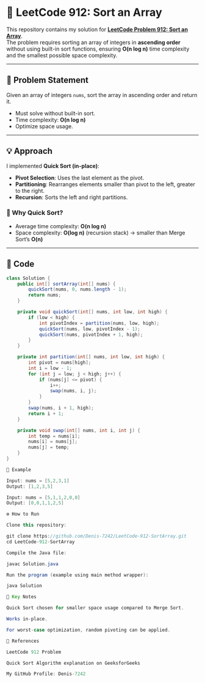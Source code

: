 # 📝 LeetCode 912: Sort an Array

This repository contains my solution for **[LeetCode Problem 912: Sort an Array](https://leetcode.com/problems/sort-an-array/)**.  
The problem requires sorting an array of integers in **ascending order** without using built-in sort functions, ensuring **O(n log n)** time complexity and the smallest possible space complexity.

---

## 🚀 Problem Statement

Given an array of integers `nums`, sort the array in ascending order and return it.

- Must solve without built-in sort.
- Time complexity: **O(n log n)**
- Optimize space usage.

---

## 💡 Approach

I implemented **Quick Sort (in-place)**:

- **Pivot Selection**: Uses the last element as the pivot.  
- **Partitioning**: Rearranges elements smaller than pivot to the left, greater to the right.  
- **Recursion**: Sorts the left and right partitions.  

### 🔑 Why Quick Sort?
- Average time complexity: **O(n log n)**  
- Space complexity: **O(log n)** (recursion stack) → smaller than Merge Sort’s **O(n)**  

---

## 📂 Code

```java
class Solution {
    public int[] sortArray(int[] nums) {
        quickSort(nums, 0, nums.length - 1);
        return nums;
    }

    private void quickSort(int[] nums, int low, int high) {
        if (low < high) {
            int pivotIndex = partition(nums, low, high);
            quickSort(nums, low, pivotIndex - 1);
            quickSort(nums, pivotIndex + 1, high);
        }
    }

    private int partition(int[] nums, int low, int high) {
        int pivot = nums[high];
        int i = low - 1;
        for (int j = low; j < high; j++) {
            if (nums[j] <= pivot) {
                i++;
                swap(nums, i, j);
            }
        }
        swap(nums, i + 1, high);
        return i + 1;
    }

    private void swap(int[] nums, int i, int j) {
        int temp = nums[i];
        nums[i] = nums[j];
        nums[j] = temp;
    }
}

🧪 Example

Input: nums = [5,2,3,1]
Output: [1,2,3,5]

Input: nums = [5,1,1,2,0,0]
Output: [0,0,1,1,2,5]

⚙️ How to Run

Clone this repository:

git clone https://github.com/Denis-7242/LeetCode-912-SortArray.git
cd LeetCode-912-SortArray

Compile the Java file:

javac Solution.java

Run the program (example using main method wrapper):

java Solution

🧩 Key Notes

Quick Sort chosen for smaller space usage compared to Merge Sort.

Works in-place.

For worst-case optimization, random pivoting can be applied.

📖 References

LeetCode 912 Problem

Quick Sort Algorithm explanation on GeeksforGeeks

My GitHub Profile: Denis-7242